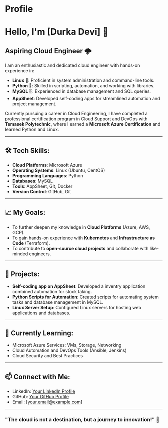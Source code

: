 # Profile

# Hello, I'm [Durka Devi] 👋

## Aspiring Cloud Engineer 🌩️
I am an enthusiastic and dedicated cloud engineer with hands-on experience in:

- **Linux** 🐧: Proficient in system administration and command-line tools.
- **Python** 🐍: Skilled in scripting, automation, and working with libraries.
- **MySQL** 🗄️: Experienced in database management and SQL queries.
- **AppSheet**: Developed self-coding apps for streamlined automation and project management.

Currently pursuing a career in Cloud Engineering, I have completed a professional certification program in Cloud Support and DevOps with **Temasek Polytechnic**, where I earned a **Microsoft Azure Certification** and learned Python and Linux.

---

## 🛠️ Tech Skills:
- **Cloud Platforms**: Microsoft Azure
- **Operating Systems**: Linux (Ubuntu, CentOS)
- **Programming Languages**: Python
- **Databases**: MySQL
- **Tools**: AppSheet, Git, Docker
- **Version Control**: GitHub, Git

---

## 📈 My Goals:
- To further deepen my knowledge in **Cloud Platforms** (Azure, AWS, GCP).
- To gain hands-on experience with **Kubernetes** and **Infrastructure as Code** (Terraform).
- To contribute to **open-source cloud projects** and collaborate with like-minded engineers.

---

## 🔧 Projects:
- **Self-coding app on AppSheet**: Developed a inventry application combined automation for stock taking.
- **Python Scripts for Automation**: Created scripts for automating system tasks and database management in MySQL.
- **Linux Server Setup**: Configured Linux servers for hosting web applications and databases.

---

## 🌱 Currently Learning:
- Microsoft Azure Services: VMs, Storage, Networking
- Cloud Automation and DevOps Tools (Ansible, Jenkins)
- Cloud Security and Best Practices

---

## 📫 Connect with Me:
- LinkedIn: [Your LinkedIn Profile](https://www.linkedin.com)
- GitHub: [Your GitHub Profile](https://github.com)
- Email: [your.email@example.com]

---

### "The cloud is not a destination, but a journey to innovation!" 🚀
